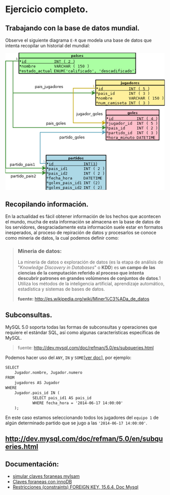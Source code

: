# Ejercicio completo.

## Trabajando con la base de datos mundial.

Observe el siguiente diagrama `E-R` que modela una base de datos que intenta recopilar un historial del mundial:

![tarea_claves_foraneas](tarea_claves_foraneas.png)

## Recopilando información.

En la actualidad es fácil obtener información de los hechos que acontecen el mundo, mucha de esta información se almacena en la base de datos de los servidores, desgraciadamente esta información suele estar en formatos inesperados, al proceso de repiración de datos y procesarlos se conoce como mineria de datos, la cual podemos definir como:

> ### Mineria de datos:
> La minería de datos o exploración de datos (es la etapa de análisis de "_Knowledge Discovery in Databases_" o **KDD**) es **un campo de las ciencias de la computación referido al proceso que intenta descubrir patrones en grandes volúmenes de conjuntos de datos**.1 Utiliza los métodos de la inteligencia artificial, aprendizaje automático, estadística y sistemas de bases de datos.
>
> **fuente:** <http://es.wikipedia.org/wiki/Miner%C3%ADa_de_datos>


## Subconsultas.

MySQL 5.0 soporta todas las formas de subconsultas y operaciones que requiere el estándar SQL, así como algunas características específicas de MySQL.

> fuente: <http://dev.mysql.com/doc/refman/5.0/es/subqueries.html>

Podemos hacer uso del `ANY`, `IN` y `SOME`[[ver doc](http://dev.mysql.com/doc/refman/5.0/es/any-in-some-subqueries.html)], por ejemplo:

	SELECT
		Jugador.nombre, Jugador.numero
	FROM
		jugadores AS Jugador
	WHERE
		Jugador.pais_id IN (
				SELECT pais_id1 AS pais_id
				WHERE fecha_hora = '2014-06-17 14:00:00'
		);
En este caso estamos seleccionando todos los jugadores del `equipo 1` de algún determinado partido que se jugo a las `'2014-06-17 14:00:00'`.



http://dev.mysql.com/doc/refman/5.0/en/subqueries.html
------------------------------------------------------------- 
## Documentación:

 - [simular claves foraneas myIsam](http://dev.mysql.com/doc/refman/5.0/es/example-foreign-keys.html)
- [Claves foraneas con innoDB](http://dev.mysql.com/doc/refman/5.0/es/innodb-foreign-key-constraints.html)
- [Restricciones (constraints) FOREIGN KEY, 15.6.4. Doc Mysql](http://dev.mysql.com/doc/refman/5.0/es/innodb-foreign-key-constraints.html)
